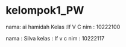 # kelompok1_PW
nama: ai hamidah
Kelas :If V C
nim : 10222100

nama : Silva
kelas : If v c
nim : 10222117